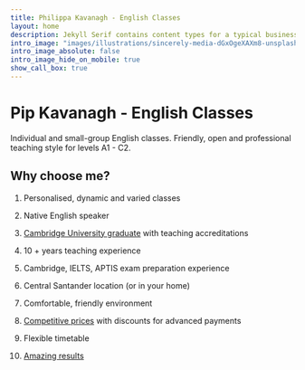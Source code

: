 ```yaml
---
title: Philippa Kavanagh - English Classes
layout: home
description: Jekyll Serif contains content types for a typical business website. The theme is fully responsive, blazing fast and artfully illustrated.
intro_image: "images/illustrations/sincerely-media-dGxOgeXAXm8-unsplash.jpg"
intro_image_absolute: false
intro_image_hide_on_mobile: true
show_call_box: true
---
```


# Pip Kavanagh - English Classes

Individual and small-group English classes. Friendly, open and professional teaching style for levels A1 - C2.

## Why choose me?


1) Personalised, dynamic and varied classes

2) Native English speaker

3) [Cambridge University graduate](/about/) with teaching accreditations

4) 10 + years teaching experience 

5) Cambridge, IELTS, APTIS exam preparation experience 

6) Central Santander location (or in your home)

7) Comfortable, friendly environment

8) [Competitive prices](/prices/) with discounts for advanced payments 

9) Flexible timetable 

10) [Amazing results](/testimonials/)  